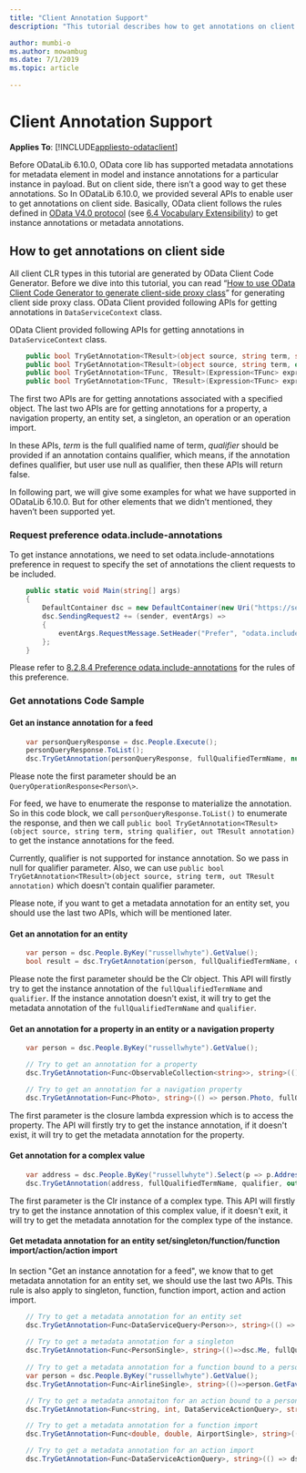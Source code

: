 ```yaml
---
title: "Client Annotation Support"
description: "This tutorial describes how to get annotations on client side"

author: mumbi-o
ms.author: mowambug
ms.date: 7/1/2019
ms.topic: article
 
---
```


# Client Annotation Support
**Applies To**: [!INCLUDE[appliesto-odataclient](../../includes/appliesto-odataclient-v7.md)]

Before ODataLib 6.10.0, OData core lib has supported metadata annotations for metadata element in model and instance annotations for a particular instance in payload. But on client side, there isn’t a good way to get these  annotations. So In ODataLib 6.10.0, we provided several APIs to enable user to get annotations on client side. Basically, OData client follows the rules defined in [OData V4.0 protocol](https://docs.oasis-open.org/odata/odata/v4.0/errata02/os/complete/part1-protocol/odata-v4.0-errata02-os-part1-protocol-complete.html) (see [6.4 Vocabulary Extensibility](https://docs.oasis-open.org/odata/odata/v4.0/errata02/os/complete/part1-protocol/odata-v4.0-errata02-os-part1-protocol-complete.html#_Toc406398214)) to get instance annotations or metadata annotations.

## How to get annotations on client side 

All client CLR types in this tutorial are generated by OData Client Code Generator. Before we dive into this tutorial, you can read “[How to use OData Client Code Generator to generate client-side proxy class](https://devblogs.microsoft.com/odata/tutorial-sample-how-to-use-odata-client-code-generator-to-generate-client-side-proxy-class/)” for generating client side proxy class.
OData Client provided following APIs for getting annotations in `DataServiceContext` class. 

OData Client provided following APIs for getting annotations in `DataServiceContext` class.

```c#
    public bool TryGetAnnotation<TResult>(object source, string term, string qualifier, out TResult annotation) 
    public bool TryGetAnnotation<TResult>(object source, string term, out TResult annotation)
    public bool TryGetAnnotation<TFunc, TResult>(Expression<TFunc> expression, string term, string qualifier, out TResult annotation)
    public bool TryGetAnnotation<TFunc, TResult>(Expression<TFunc> expression, string term, out TResult annotation)
```

The first two APIs are for getting annotations associated with a specified object. The last two APIs are for getting annotations for a property, a navigation property, an entity set, a singleton, an operation or an operation import.

In these APIs, *term* is the full qualified name of term, *qualifier* should be provided if an annotation contains qualifier, which means, if the annotation defines qualifier, but user use null as qualifier, then these APIs will return false.

In following part, we will give some examples for what we have supported in ODataLib 6.10.0. But for other elements that we didn’t mentioned, they haven’t been supported yet. 

### Request preference odata.include-annotations 

To get instance annotations, we need to set odata.include-annotations preference in request to specify the set of annotations the client requests to be included.

```c#
    public static void Main(string[] args)
    {
        DefaultContainer dsc = new DefaultContainer(new Uri("https://services.odata.org/V4/(S(uvf1y321yx031rnxmcbqmlxw))/TripPinServiceRW/"));
        dsc.SendingRequest2 += (sender, eventArgs) =>
        {
            eventArgs.RequestMessage.SetHeader("Prefer", "odata.include-annotations=\"*\"");
        };
    }
```
Please refer to [8.2.8.4 Preference odata.include-annotations](https://docs.oasis-open.org/odata/odata/v4.0/errata02/os/complete/part1-protocol/odata-v4.0-errata02-os-part1-protocol-complete.html#_Toc406398237) for the rules of this preference.

### Get annotations Code Sample 

#### Get an instance annotation for a feed 

```c#
    var personQueryResponse = dsc.People.Execute();
    personQueryResponse.ToList();
    dsc.TryGetAnnotation(personQueryResponse, fullQualifiedTermName, null /*qualifier*/, out annotation);
```

Please note the first parameter should be an `QueryOperationResponse<Person\>`.

For feed, we have to enumerate the response to materialize the annotation. So in this code block, we call `personQueryResponse.ToList()` to enumerate the response, and then we call `public bool TryGetAnnotation<TResult>(object source, string term, string qualifier, out TResult annotation)` to get the instance annotations for the
 feed.

Currently, qualifier is not supported for instance annotation. So we pass in null for qualifier parameter. Also, we  can use `public bool TryGetAnnotation<TResult>(object source, string term, out TResult annotation)` which doesn't contain qualifier parameter.

Please note, if you want to get a metadata annotation for an entity set, you should use the last two APIs, which will be mentioned later.
 
#### Get an annotation for an entity

```c#
    var person = dsc.People.ByKey("russellwhyte").GetValue();
    bool result = dsc.TryGetAnnotation(person, fullQualifiedTermName, qualifier, out annotation);
```

Please note the first parameter should be the Clr object. This API will firstly try to get the instance annotation of the `fullQualifiedTermName` and `qualifier`. If the instance annotation doesn't exist, it will try to get the metadata annotation of the `fullQualifiedTermName` and `qualifier`. 

#### Get an annotation for a property in an entity or a navigation property

```c#
    var person = dsc.People.ByKey("russellwhyte").GetValue();

    // Try to get an annotation for a property
    dsc.TryGetAnnotation<Func<ObservableCollection<string>>, string>(() => person.Emails, fullQualifiedTermName, qualifier, out annotation);

    // Try to get an annotation for a navigation property
    dsc.TryGetAnnotation<Func<Photo>, string>(() => person.Photo, fullQualifiedTermName, qualifier, out annotation);
```

The first parameter is the closure lambda expression which is to access the property. The API will firstly try to get the instance annotation, if it doesn't exist, it will try to get the metadata annotation for the property.

#### Get annotation for a complex value 

```c#
    var address = dsc.People.ByKey("russellwhyte").Select(p => p.AddressInfo).GetValue();
    dsc.TryGetAnnotation(address, fullQualifiedTermName, qualifier, out annotation);
```

The first parameter is the Clr instance of a complex type. This API will firstly try to get the instance annotation of this complex value, if it doesn't exit, it will try to get the metadata annotation for the complex type of the instance.

#### Get metadata annotation for an entity set/singleton/function/function import/action/action import 

In section "Get an instance annotation for a feed", we know that to get metadata annotation for an entity set, we should use the last two APIs. This rule is also apply to singleton, function, function import, action and action import.

```c#
    // Try to get a metadata annotation for an entity set
    dsc.TryGetAnnotation<Func<DataServiceQuery<Person>>, string>(() => dsc.People, fullQualifiedTermName, qualifier, out annotation);
 
    // Try to get a metadata annotation for a singleton
    dsc.TryGetAnnotation<Func<PersonSingle>, string>(()=>dsc.Me, fullQualifiedTermName, qualifier, out annotation);
    
    // Try to get a metadata annotation for a function bound to a person
    var person = dsc.People.ByKey("russellwhyte").GetValue();
    dsc.TryGetAnnotation<Func<AirlineSingle>, string>(()=>person.GetFavoriteAirline(),  fullQualifiedTermName, qualifier, out annotation);

    // Try to get a metadata annotaiton for an action bound to a person
    dsc.TryGetAnnotation<Func<string, int, DataServiceActionQuery>, string>((userName, tripId) => person.ShareTrip(userName, tripId), fullQualifiedTermName, qualifier, out annotation);

    // Try to get a metadata annotation for a function import
    dsc.TryGetAnnotation<Func<double, double, AirportSingle>, string>((lat, lon) => dsc.GetNearestAirport(lat, lon), fullQualifiedTermName, qualifier, out annotation);

    // Try to get a metadata annotation for an action import
    dsc.TryGetAnnotation<Func<DataServiceActionQuery>, string>(() => dsc.ResetDataSource(), fullQualifiedTermName, qualifier, out annotation);
```

